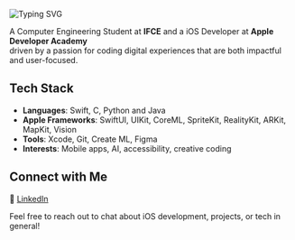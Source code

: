 ![Typing SVG](https://readme-typing-svg.herokuapp.com?color=F7B93E&lines=Hello,+I'm+Melissa!;iOS+Developer;Tech+Enthusiast;Always+Learning)

A Computer Engineering Student at **IFCE** and a iOS Developer at **Apple Developer Academy**  
driven by a passion for coding digital experiences that are both impactful and user-focused.
 
## Tech Stack

- **Languages**: Swift, C, Python and Java
- **Apple Frameworks**: SwiftUI, UIKit, CoreML, SpriteKit, RealityKit, ARKit, MapKit, Vision
- **Tools**: Xcode, Git, Create ML, Figma  
- **Interests**: Mobile apps, AI, accessibility, creative coding  


## Connect with Me

🔗 [LinkedIn](https://www.linkedin.com/in/melissafguedes?utm_source=share&utm_campaign=share_via&utm_content=profile&utm_medium=ios_app)

Feel free to reach out to chat about iOS development, projects, or tech in general!

